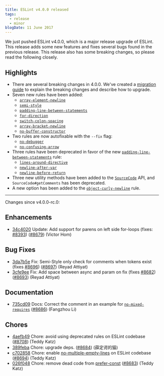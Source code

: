 ```yaml
---
title: ESLint v4.0.0 released
tags:
  - release
  - minor
blogDate: 11 June 2017
---
```


We just pushed ESLint v4.0.0, which is a major release upgrade of ESLint. This release adds some new features and fixes several bugs found in the previous release. This release also has some breaking changes, so please read the following closely.


## Highlights

* There are several breaking changes in 4.0.0. We've created a [migration guide](/docs/user-guide/migrating-to-4.0.0) to explain the breaking changes and describe how to upgrade.
* Seven new rules have been added:
  * [`array-element-newline`](/docs/rules/array-element-newline)
  * [`semi-style`](/docs/rules/semi-style)
  * [`padding-line-between-statements`](/docs/rules/padding-line-between-statements)
  * [`for-direction`](/docs/rules/for-direction)
  * [`switch-colon-spacing`](/docs/rules/switch-colon-spacing)
  * [`array-bracket-newline`](/docs/rules/array-bracket-newline)
  * [`no-buffer-constructor`](/docs/rules/no-buffer-constructor)
* Two rules are now autofixable with the `--fix` flag:
  * [`no-debugger`](/docs/rules/no-debugger)
  * [`no-confusing-arrow`](/docs/rules/no-confusing-arrow)
* Three rules have been deprecated in favor of the new [`padding-line-between-statements`](/docs/rules/padding-line-between-statements) rule:
  * [`lines-around-directive`](/docs/rules/lines-around-directive)
  * [`newline-after-var`](/docs/rules/newline-after-var)
  * [`newline-before-return`](/docs/rules/newline-before-return)
* Three new utility methods have been added to the [`SourceCode`](/docs/developer-guide/working-with-rules#contextgetsourcecode) API, and `SourceCode#getComments` has been deprecated.
* A new option has been added to the [`object-curly-newline`](/docs/rules/object-curly-newline) rule.

---

Changes since v4.0.0-rc.0:

## Enhancements


* [34c4020](https://github.com/eslint/eslint/commit/34c4020) Update: Add support for parens on left side for-loops (fixes: [#8393](https://github.com/eslint/eslint/issues/8393)) ([#8679](https://github.com/eslint/eslint/issues/8679)) (Victor Hom)




## Bug Fixes


* [3da7b5e](https://github.com/eslint/eslint/commit/3da7b5e) Fix: Semi-Style only check for comments when tokens exist (fixes [#8696](https://github.com/eslint/eslint/issues/8696)) ([#8697](https://github.com/eslint/eslint/issues/8697)) (Reyad Attiyat)
* [3cfe9ee](https://github.com/eslint/eslint/commit/3cfe9ee) Fix: Add space between async and param on fix (fixes [#8682](https://github.com/eslint/eslint/issues/8682)) ([#8693](https://github.com/eslint/eslint/issues/8693)) (Reyad Attiyat)




## Documentation


* [735cd09](https://github.com/eslint/eslint/commit/735cd09) Docs: Correct the comment in an example for [`no-mixed-requires`](/docs/rules/no-mixed-requires) ([#8686](https://github.com/eslint/eslint/issues/8686)) (Fangzhou Li)








## Chores


* [4aefb49](https://github.com/eslint/eslint/commit/4aefb49) Chore: avoid using deprecated rules on ESLint codebase ([#8708](https://github.com/eslint/eslint/issues/8708)) (Teddy Katz)
* [389feba](https://github.com/eslint/eslint/commit/389feba) Chore: upgrade deps. ([#8684](https://github.com/eslint/eslint/issues/8684)) (薛定谔的猫)
* [c702858](https://github.com/eslint/eslint/commit/c702858) Chore: enable [no-multiple-empty-lines](/docs/rules/no-multiple-empty-lines) on ESLint codebase ([#8694](https://github.com/eslint/eslint/issues/8694)) (Teddy Katz)
* [026f048](https://github.com/eslint/eslint/commit/026f048) Chore: remove dead code from [prefer-const](/docs/rules/prefer-const) ([#8683](https://github.com/eslint/eslint/issues/8683)) (Teddy Katz)
